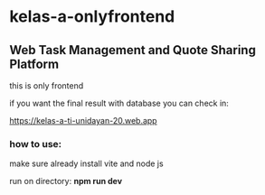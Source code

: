 # kelas-a-onlyfrontend

## Web Task Management and Quote Sharing Platform

this is only frontend

if you want the final result with database you can check in:

https://kelas-a-ti-unidayan-20.web.app



### how to use:
make sure already install vite and node js

run on directory: **npm run dev**
